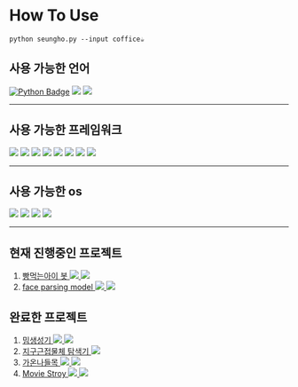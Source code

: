 # How To Use
```
python seungho.py --input coffice☕
```

사용 가능한 언어 
----------
[![Python Badge](https://img.shields.io/badge/Python-3776AB?style=flat-square&logo=Python&logoColor=white)](https://www.python.org/)
[<img src="https://img.shields.io/badge/javascript-F7DF1E?style=flat-square&logo=javascript&logoColor=black"/>](https://developer.mozilla.org/ko/docs/Web/JavaScript)
[<img src="https://img.shields.io/badge/C Language-A8B9CC?style=flat-square&logo=C&logoColor=white"/>](https://learn.microsoft.com/ko-kr/cpp/c-language/?view=msvc-170)
<hr>

사용 가능한 프레임워크
----------
[<img src="https://img.shields.io/badge/tensorflow-FF6F00?style=flat-square&logo=tensorflow&logoColor=white"/>](https://www.tensorflow.org/?hl=ko)
[<img src="https://img.shields.io/badge/pytorch-EE4C2C?style=flat-square&logo=pytorch&logoColor=white"/>](https://pytorch.org/)
[<img src="https://img.shields.io/badge/nodedotjs-339933?style=flat-square&logo=nodedotjs&logoColor=white"/>](https://nodejs.org/en)
[<img src="https://img.shields.io/badge/mysql-4479A1?style=flat-square&logo=mysql&logoColor=white"/>](https://www.mysql.com/)
[<img src="https://img.shields.io/badge/mariadb-003545?style=flat-square&logo=mariadb&logoColor=white"/>](https://mariadb.com/kb/ko/mariadb-korean/)
[<img src="https://img.shields.io/badge/springboot-6DB33F?style=flat-square&logo=springboot&logoColor=white"/>](https://spring.io/projects/spring-boot)
[<img src="https://img.shields.io/badge/flask-000000?style=flat-square&logo=flask&logoColor=white"/>](https://flask.palletsprojects.com/en/3.0.x/)
[<img src="https://img.shields.io/badge/github-181717?style=flat-square&logo=github&logoColor=white"/>](https://github.com/)
<hr>

사용 가능한 os
----
[<img src="https://img.shields.io/badge/linux-FCC624?style=flat-square&logo=linux&logoColor=black"/>](https://github.com/)
[<img src="https://img.shields.io/badge/ubuntu-E95420?style=flat-square&logo=ubuntu&logoColor=white"/>](https://github.com/)
[<img src="https://img.shields.io/badge/windows-0078D4?style=flat-square&logo=windows10&logoColor=white"/>](https://github.com/)
[<img src="https://img.shields.io/badge/Raspbian-A22846?style=flat-square&logo=raspberrypi&logoColor=white"/>](https://github.com/)
<hr>







현재 진행중인 프로젝트
----
1. [빵먹는아이 봇 <img src="https://img.shields.io/badge/Python-3776AB?style=flat-square&logo=Python&logoColor=white"/> <img src="https://img.shields.io/badge/discord-5865F2?style=flat-square&logo=discord&logoColor=white"/>](https://github.com/00seungho/discord-bbangbot)
2. [face parsing model <img src="https://img.shields.io/badge/Python-3776AB?style=flat-square&logo=Python&logoColor=white"/> <img src="https://img.shields.io/badge/pytorch-EE4C2C?style=flat-square&logo=pytorch&logoColor=white"/>](https://github.com/TeamRealGlow/face_parsing_model)

완료한 프로젝트
--
1. [밈생성기 <img src="https://img.shields.io/badge/Python-3776AB?style=flat-square&logo=Python&logoColor=white"/> <img src="https://img.shields.io/badge/flask-000000?style=flat-square&logo=flask&logoColor=white"/>](https://github.com/00seungho/meme-generator/tree/main)
2. [지구근접물체 탐색기 <img src="https://img.shields.io/badge/Python-3776AB?style=flat-square&logo=Python&logoColor=white"/>](https://github.com/00seungho/Close-Approaches-of-Near-Earth-Objects)
3. [가온나들목  <img src="https://img.shields.io/badge/html5-E34F26?style=flat-square&logo=html5&logoColor=white"/> <img src="https://img.shields.io/badge/javascript-F7DF1E?style=flat-square&logo=javascript&logoColor=black"/>
](https://github.com/00seungho/GaonNadulmok)
4. [Movie Stroy <img src="https://img.shields.io/badge/html5-E34F26?style=flat-square&logo=html5&logoColor=white"/> <img src="https://img.shields.io/badge/javascript-F7DF1E?style=flat-square&logo=javascript&logoColor=black"/>](https://github.com/00seungho/movie_story)
